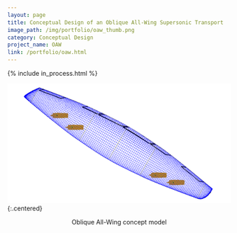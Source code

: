 ```yaml
---
layout: page
title: Conceptual Design of an Oblique All-Wing Supersonic Transport
image_path: /img/portfolio/oaw_thumb.png
category: Conceptual Design
project_name: OAW
link: /portfolio/oaw.html
---
```

{% include in_process.html %}
<br/>

![OAW concept vehicle](/img/portfolio/OAW_thumb.png){:.centered}
<p style="text-align:center">Oblique All-Wing concept model</p>
<br/>

